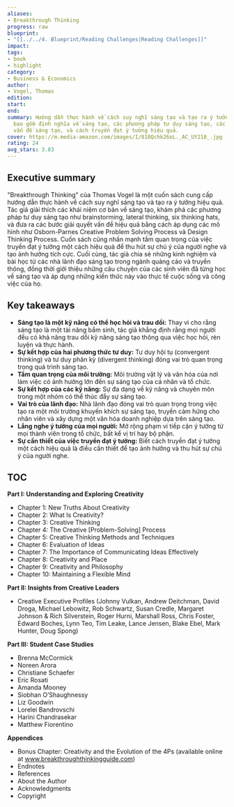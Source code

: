 ```yaml
---
aliases:
- Breakthrough Thinking
progress: raw
blueprint:
- "[[../../4. Blueprint/Reading Challenges|Reading Challenges]]"
impact:
tags:
- book
- highlight
category:
- Business & Economics
author:
- Vogel, Thomas
edition:
start:
end:
summary: Hướng dẫn thực hành về cách suy nghĩ sáng tạo và tạo ra ý tưởng hiệu quả,
  bao gồm định nghĩa về sáng tạo, các phương pháp tư duy sáng tạo, các bước giải quyết
  vấn đề sáng tạo, và cách truyền đạt ý tưởng hiệu quả.
cover: https://m.media-amazon.com/images/I/818Qchk26oL._AC_UY218_.jpg
rating: 24
avg_stars: 3.83
---
```



## Executive summary

"Breakthrough Thinking" của Thomas Vogel là một cuốn sách cung cấp hướng dẫn thực hành về cách suy nghĩ sáng tạo và tạo ra ý tưởng hiệu quả. Tác giả giải thích các khái niệm cơ bản về sáng tạo, khám phá các phương pháp tư duy sáng tạo như brainstorming, lateral thinking, six thinking hats, và đưa ra các bước giải quyết vấn đề hiệu quả bằng cách áp dụng các mô hình như Osborn-Parnes Creative Problem Solving Process và Design Thinking Process. Cuốn sách cũng nhấn mạnh tầm quan trọng của việc truyền đạt ý tưởng một cách hiệu quả để thu hút sự chú ý của người nghe và tạo ảnh hưởng tích cực. Cuối cùng, tác giả chia sẻ những kinh nghiệm và bài học từ các nhà lãnh đạo sáng tạo trong ngành quảng cáo và truyền thông, đồng thời giới thiệu những câu chuyện của các sinh viên đã từng học về sáng tạo và áp dụng những kiến thức này vào thực tế cuộc sống và công việc của họ. 

## Key takeaways

- **Sáng tạo là một kỹ năng có thể học hỏi và trau dồi:**  Thay vì cho rằng sáng tạo là một tài năng bẩm sinh, tác giả khẳng định rằng mọi người đều có khả năng trau dồi kỹ năng sáng tạo thông qua việc học hỏi, rèn luyện và thực hành.
- **Sự kết hợp của hai phương thức tư duy:**  Tư duy hội tụ (convergent thinking) và tư duy phân kỳ (divergent thinking) đóng vai trò quan trọng trong quá trình sáng tạo.
- **Tầm quan trọng của môi trường:**  Môi trường vật lý và văn hóa của nơi làm việc có ảnh hưởng lớn đến sự sáng tạo của cá nhân và tổ chức.
- **Sự kết hợp của các kỹ năng:**  Sự đa dạng về kỹ năng và chuyên môn trong một nhóm có thể thúc đẩy sự sáng tạo. 
- **Vai trò của lãnh đạo:**  Nhà lãnh đạo đóng vai trò quan trọng trong việc tạo ra một môi trường khuyến khích sự sáng tạo, truyền cảm hứng cho nhân viên và xây dựng một văn hóa doanh nghiệp dựa trên sáng tạo.
- **Lắng nghe ý tưởng của mọi người:**  Mở rộng phạm vi tiếp cận ý tưởng từ mọi thành viên trong tổ chức, bất kể vị trí hay bộ phận.
- **Sự cần thiết của việc truyền đạt ý tưởng:**  Biết cách truyền đạt ý tưởng một cách hiệu quả là điều cần thiết để tạo ảnh hưởng và thu hút sự chú ý của người nghe.

## TOC

**Part I: Understanding and Exploring Creativity**

- Chapter 1: New Truths About Creativity
- Chapter 2: What Is Creativity?
- Chapter 3: Creative Thinking
- Chapter 4: The Creative [Problem-Solving] Process
- Chapter 5: Creative Thinking Methods and Techniques
- Chapter 6: Evaluation of Ideas
- Chapter 7: The Importance of Communicating Ideas Effectively
- Chapter 8: Creativity and Place
- Chapter 9: Creativity and Philosophy
- Chapter 10: Maintaining a Flexible Mind

**Part II: Insights from Creative Leaders**

- Creative Executive Profiles (Johnny Vulkan, Andrew Deitchman, David Droga, Michael Lebowitz, Rob Schwartz, Susan Credle, Margaret Johnson & Rich Silverstein, Roger Hurni, Marshall Ross, Chris Foster, Edward Boches, Lynn Teo, Tim Leake, Lance Jensen, Blake Ebel, Mark Hunter, Doug Spong) 

**Part III: Student Case Studies**

- Brenna McCormick
- Noreen Arora
- Christiane Schaefer
- Eric Rosati
- Amanda Mooney
- Siobhan O’Shaughnessy
- Liz Goodwin
- Lorelei Bandrovschi
- Harini Chandrasekar
- Matthew Fiorentino

**Appendices**

- Bonus Chapter: Creativity and the Evolution of the 4Ps (available online at www.breakthroughthinkingguide.com)
- Endnotes
- References
- About the Author
- Acknowledgments
- Copyright

